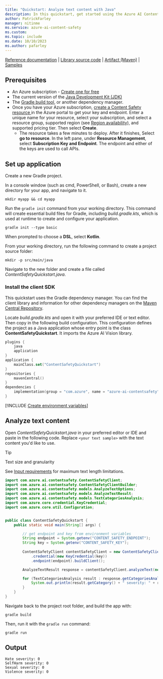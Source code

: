 ```yaml
---
title: "Quickstart: Analyze text content with Java"
description: In this quickstart, get started using the Azure AI Content Safety Java SDK to analyze text content for objectionable material.
author: PatrickFarley
manager: nitinme
ms.service: azure-ai-content-safety
ms.custom:
ms.topic: include
ms.date: 10/10/2023
ms.author: pafarley
---
```


[Reference documentation](/java/api/overview/azure/ai-contentsafety-readme) | [Library source code](https://github.com/Azure/azure-sdk-for-java/tree/main/sdk/contentsafety/azure-ai-contentsafety/src) | [Artifact (Maven)](https://central.sonatype.com/artifact/com.azure/azure-ai-contentsafety) | [Samples](https://github.com/Azure-Samples/AzureAIContentSafety/tree/main/java/1.0.0)


## Prerequisites


* An Azure subscription - [Create one for free](https://azure.microsoft.com/free/cognitive-services/) 
* The current version of the [Java Development Kit (JDK)](https://www.microsoft.com/openjdk)
* The [Gradle build tool](https://gradle.org/install/), or another dependency manager.
* Once you have your Azure subscription, <a href="https://aka.ms/acs-create"  title="Create a Content Safety resource"  target="_blank">create a Content Safety resource </a> in the Azure portal to get your key and endpoint. Enter a unique name for your resource, select your subscription, and select a resource group, supported region (see [Region availability](/azure/ai-services/content-safety/overview#region-availability)), and supported pricing tier. Then select **Create**.
  * The resource takes a few minutes to deploy. After it finishes, Select **go to resource**. In the left pane, under **Resource Management**, select **Subscription Key and Endpoint**. The endpoint and either of the keys are used to call APIs.

## Set up application
Create a new Gradle project.

In a console window (such as cmd, PowerShell, or Bash), create a new directory for your app, and navigate to it. 
    
```console
mkdir myapp && cd myapp
```

Run the `gradle init` command from your working directory. This command will create essential build files for Gradle, including *build.gradle.kts*, which is used at runtime to create and configure your application.

```console
gradle init --type basic
```

When prompted to choose a **DSL**, select **Kotlin**.

From your working directory, run the following command to create a project source folder:

```console
mkdir -p src/main/java
```

Navigate to the new folder and create a file called *ContentSafetyQuickstart.java*.


### Install the client SDK 

This quickstart uses the Gradle dependency manager. You can find the client library and information for other dependency managers on the [Maven Central Repository](https://central.sonatype.com/artifact/com.azure/azure-ai-contentsafety).

Locate *build.gradle.kts* and open it with your preferred IDE or text editor. Then copy in the following build configuration. This configuration defines the project as a Java application whose entry point is the class **ContentSafetyQuickstart**. It imports the Azure AI Vision library.

```kotlin
plugins {
    java
    application
}
application { 
    mainClass.set("ContentSafetyQuickstart")
}
repositories {
    mavenCentral()
}
dependencies {
    implementation(group = "com.azure", name = "azure-ai-contentsafety", version = "1.0.0")
}
```

[!INCLUDE [Create environment variables](../env-vars.md)]


## Analyze text content

Open *ContentSafetyQuickstart.java* in your preferred editor or IDE and paste in the following code. Replace `<your text sample>` with the text content you'd like to use.

> [!TIP]
> Text size and granularity
>
> See [Input requirements](../../overview.md#input-requirements) for maximum text length limitations.

```Java
import com.azure.ai.contentsafety.ContentSafetyClient;
import com.azure.ai.contentsafety.ContentSafetyClientBuilder;
import com.azure.ai.contentsafety.models.AnalyzeTextOptions;
import com.azure.ai.contentsafety.models.AnalyzeTextResult;
import com.azure.ai.contentsafety.models.TextCategoriesAnalysis;
import com.azure.core.credential.KeyCredential;
import com.azure.core.util.Configuration;


public class ContentSafetyQuickstart {
    public static void main(String[] args) {

        // get endpoint and key from environment variables
        String endpoint = System.getenv("CONTENT_SAFETY_ENDPOINT");
        String key = System.getenv("CONTENT_SAFETY_KEY");
        
        ContentSafetyClient contentSafetyClient = new ContentSafetyClientBuilder()
            .credential(new KeyCredential(key))
            .endpoint(endpoint).buildClient();

        AnalyzeTextResult response = contentSafetyClient.analyzeText(new AnalyzeTextOptions("<your text sample>"));

        for (TextCategoriesAnalysis result : response.getCategoriesAnalysis()) {
            System.out.println(result.getCategory() + " severity: " + result.getSeverity());
        }
    }
}
```

Navigate back to the project root folder, and build the app with:

```console
gradle build
```

Then, run it with the `gradle run` command:

```console
gradle run
```

## Output

```console
Hate severity: 0
SelfHarm severity: 0
Sexual severity: 0
Violence severity: 0
```